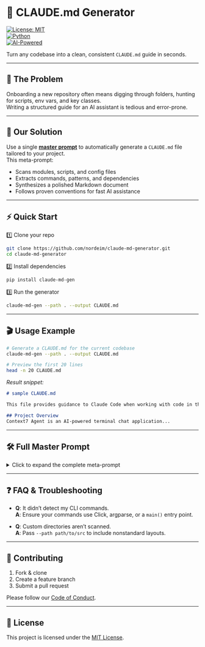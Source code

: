 # 📄 CLAUDE.md Generator

[![License: MIT](https://img.shields.io/badge/License-MIT-blue.svg)](LICENSE)  
[![Python](https://img.shields.io/badge/Python-3.8%2B-green.svg)]()  
[![AI-Powered](https://img.shields.io/badge/AI-Powered-Yes-orange.svg)]()

Turn any codebase into a clean, consistent `CLAUDE.md` guide in seconds.

---

## 🎯 The Problem

Onboarding a new repository often means digging through folders, hunting for scripts, env vars, and key classes.  
Writing a structured guide for an AI assistant is tedious and error-prone.

---

## 🚀 Our Solution

Use a single **[master prompt](https://raw.githubusercontent.com/nordeim/claude-md-generator/refs/heads/main/copilot/meta_prompt.md)** to automatically generate a `CLAUDE.md` file tailored to your project.  
This meta-prompt:

- Scans modules, scripts, and config files  
- Extracts commands, patterns, and dependencies  
- Synthesizes a polished Markdown document  
- Follows proven conventions for fast AI assistance  

---

## ⚡ Quick Start

1️⃣ Clone your repo  
```bash
git clone https://github.com/nordeim/claude-md-generator.git
cd claude-md-generator
```

2️⃣ Install dependencies  
```bash
pip install claude-md-gen
```

3️⃣ Run the generator  
```bash
claude-md-gen --path . --output CLAUDE.md
```

---

## 🎬 Usage Example

```bash
# Generate a CLAUDE.md for the current codebase
claude-md-gen --path . --output CLAUDE.md

# Preview the first 20 lines
head -n 20 CLAUDE.md
```

_Result snippet:_  
```markdown
# sample CLAUDE.md

This file provides guidance to Claude Code when working with code in this repository.

## Project Overview
Context7 Agent is an AI-powered terminal chat application...
```

---

## 🛠 Full Master Prompt

<details>
<summary>Click to expand the complete meta-prompt</summary>

```markdown
You are an AI coding assistant. Your task is to generate a comprehensive `CLAUDE.md` file for a new project codebase, following the structure and style of proven `CLAUDE.md` samples.

Use these guidelines:

# CLAUDE.md Template

This file provides guidance to Claude Code (claude.ai/code) when working with code in this repository.

## Project Overview

- **Name**: {{ProjectName}}  
- **Description**: A concise one-line summary of what this project does.

## Quick Start

\`\`\`bash
# Install dependencies
{{DependencyInstallCommand}}

# Set up environment
{{EnvSetupCommands}}  # e.g., copy `.env.example` to `.env` and fill in secrets

# Run the application
{{RunCommand}}
\`\`\`

## Core Architecture

### Main Components

- **{{ComponentName}}** (`{{relative/path/to/file.py}}`): 
  - Brief description of its responsibility.
- **...**

### Key Design Patterns

- **{{PatternName}}**: Describe how and where it’s used.
- **...**

## Development Commands

### Setup

\`\`\`bash
# with Poetry
{{PoetryInstallCommands}}
# or pip
{{PipInstallCommands}}
\`\`\`

### Running

\`\`\`bash
{{MainRunCommand}}
{{AltRunCommand}}
\`\`\`

## Environment Variables

- `VAR_NAME` – Description and default.
- `...`

## Key Files & Responsibilities

| File Path                     | Purpose                                | Key Classes / Functions         |
|-------------------------------|----------------------------------------|---------------------------------|
| `{{path/to/file.py}}`         | One-line summary                       | `ClassOrFunc1`, `ClassOrFunc2`  |
| `...`                         |                                        |                                 |

## Integrations (if applicable)

- **{{ServiceName}}** integration:
  - Library/package used.
  - Config file: `{{config.json}}`.
  - Wiring in code.

## Testing

\`\`\`bash
# Run all tests
{{TestCommand}}

# Specific tests
{{SelectiveTestCommand}}

# Coverage
{{CoverageCommand}}
\`\`\`

## File Structure

\`\`\`
src/
├── module1.py
├── subpkg/
│   └── module2.py
...
data/
└── ...
\`\`\`

## Common Development Tasks

1. **Adding a feature**  
2. **Extending commands**  
3. **Updating integrations**  
4. Lint / Format / Type-check  
\`\`\`bash
{{LintCommand}}
{{FormatCommand}}
{{TypeCheckCommand}}
\`\`\`

## Performance Notes / Data Storage

- Caching, async persistence, file formats.
- Known limits.
```

</details>

---

## ❓ FAQ & Troubleshooting

- **Q**: It didn’t detect my CLI commands.  
  **A**: Ensure your commands use Click, argparse, or a `main()` entry point.

- **Q**: Custom directories aren’t scanned.  
  **A**: Pass `--path path/to/src` to include nonstandard layouts.

---

## 🤝 Contributing

1. Fork & clone  
2. Create a feature branch  
3. Submit a pull request  

Please follow our [Code of Conduct](CODE_OF_CONDUCT.md).

---

## 📜 License

This project is licensed under the [MIT License](LICENSE).
